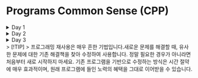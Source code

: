 # Programs Common Sense (CPP)
<details><summary>Day 1</summary>

프로그래밍에서는 이러한 약어(abbreviation)가 흔히 사용됩니다.<br>

```cpp
// 이 프로그램은 "Hello, World!" 메시지를 모니터에 출력합니다
import std; // C++ 표준 라이브러리 접근
int main() // C++ 프로그램은 main 함수부터 실행됩니다
{
    std::cout << "Hello, World!\n"; // "Hello, World!" 출력
    return 0;
}
```
\n은 줄 바꿈을 나타내는 특수 문자(special character)<br>
문자열 리터럴(string literal)은 큰따옴표(")로 감싸며, "Hello, World!\n"은 문자들의 집합입니다.<br>
cout은 표준 출력 스트림(standard output stream)을 의미<br>
cout은 “see-out”으로 발음되며, “character output stream”의 약어입니다.<br>
std::cout에서 std::는 cout이 표준 라이브러리(standard library)에 속해 있음을 나타냅니다.<br>

<details><summary>주석에 대하여</summary>
//(슬래시 두 번) 이후에 작성된 내용은 컴파일러가 무시하며, 코드를 읽는 프로그래머를 위한 설명입니다. <br>
코드의 주요 독자(primary audience)를 인간으로 간주하는 것이 타당합니다.<br>
가능한 모든 방법을 동원해 코드를 읽기 쉽게 만드세요.<br>
무엇을 의도하는지, 무엇을 하려는지 상기시켜주는 역할을 합니다 <br> 
</details>

모듈 가져오기(module import) 문
```cpp
import std;
```
컴퓨터에게 std라는 모듈에서 기능을 가져오도록(import) 지시합니다. std는 C++ 표준 라이브러리(standard library)의 모든 기능을 사용할 수 있게 해주는 표준 모듈입니다. <br>

<details><summary>main이라는 이름의 함수</summary>
모든 C++ 프로그램은 반드시 main이라는 이름의 함수를 가져야 합니다. 그래야 컴퓨터가 어디서부터 실행을 시작해야 하는지 알 수 있습니다. 함수란 기본적으로 이름이 붙은 명령의 순서(sequence of instructions)이며, 컴퓨터는 그 명령들을 작성된 순서대로 실행합니다.<br>
함수는 네 가지 구성 요소를 가집니다:
반환 타입(return type) — 여기서는 int(정수)를 의미하며, 함수가 실행 요청자에게 어떤 결과를 반환할지를 지정합니다. int는 C++의 예약어(reserved word)이므로, 다른 이름으로 사용할 수 없습니다.
이름(name) — 여기서는 main.
매개변수 목록(parameter list) — 괄호 ()로 감싸며, 여기서는 비어 있습니다. 자세한 내용은 §7.2 및 §7.4에서 다룹니다.
함수 본문(function body) — 중괄호 {}로 감싸며, 함수가 수행할 행동들(statement)을 나열합니다

```cpp
int main() { }
```
이 코드는 아무것도 하지 않기 때문에 실용적이지 않습니다.<br>
main()이 0을 반환하면, 프로그램이 정상적으로 종료되었음을 의미합니다.<br>
</details>

C++ 프로그램에서 어떤 동작을 지정하는 코드 조각은 문장(statement)이라고 부릅니다.<br>

<details><summary>컴파일(Compilation)</summary>
C++는 컴파일 언어(compiled language)입니다. 즉, 프로그램을 실행하려면 먼저 사람이 읽을 수 있는 형태(human-readable form)에서 컴퓨터가 “이해할 수 있는” 형태로 번역(translation)해야 합니다. 이 번역 작업은 컴파일러(compiler)라는 프로그램이 수행합니다.<br>
우리가 읽고 쓰는 것은 소스 코드(source code) 또는 프로그램 텍스트(program text)라고 하며, 컴퓨터가 실제로 실행하는 것은 오브젝트 코드(object code) 또는 기계어(machine code)라고 합니다.<br>
일반적으로 C++의 소스 코드 파일은 .cpp 확장자(suffix)를 가지며(예: hello_world.cpp), 오브젝트 코드 파일은 Windows에서는 .obj, Linux에서는 .o 확장자를 사용합니다.<br>
컴파일러(compiler)는 당신의 소스 코드(source code)를 읽고, 그 의미를 파악하려고 시도합니다. 컴파일러는 프로그램이 문법적으로 올바른지, 각 단어가 정의된 의미를 갖고 있는지, 그리고 실행하지 않고도 명백하게 잘못된 부분이 있는지를 검사합니다. 컴파일러는 문법(syntax)에 대해 매우 까다롭습니다. 모듈을 가져오지 않거나, 세미콜론(;)이나 중괄호({})를 빠뜨리는 등 작은 세부 사항 하나만 누락해도 오류가 발생합니다. 또한, 컴파일러는 철자 오류(spelling mistake)에 대해 전혀 관용이 없습니다.<br>
    
</details>

C++에서는 integer 대신 약어 int를 사용해야 합니다. integer는 C++에서 정의된 타입이 아니므로 컴파일러가 이를 인식하지 못합니다.<br>

<details><summary>링크(Linking)</summary>
하나의 프로그램은 보통 여러 개의 독립된 부분(separate parts)으로 구성되며, 이들은 종종 서로 다른 사람들에 의해 개발됩니다. <br>
이러한 독립된 부분들은 모듈(module) 또는 번역 단위(translation unit)라고 불리며, 각각 개별적으로 컴파일(compilation)된 후, 생성된 오브젝트 코드(object code) 파일들을 하나의 실행 가능한 프로그램(executable program)으로 결합해야 합니다.<br>
이처럼 여러 부분을 결합하는 작업을 수행하는 프로그램을 링커(linker)라고 합니다. 이름 그대로, 링커는 코드 조각들을 연결(link)하여 하나의 완성된 실행 파일을 만들어냅니다.<br>
링커(linker)의 출력 결과는 실행 파일(executable file)이라고 하며, Windows에서는 보통 .exe 확장자(suffix)를 갖습니다.<br>
주의할 점은, 오브젝트 코드(object code)와 실행 파일(executable)은 시스템 간 이식되지 않는다(non-portable)는 것입니다.<br>
또한, 라이브러리(library)란 단순히 코드의 집합이며, 보통 다른 사람이 작성한 코드입니다. 우리는 이러한 라이브러리를 가져온 모듈(imported module)에 포함된 선언(declaration)을 통해 접근합니다.<br>
선언(declaration)이란 코드의 특정 부분을 어떻게 사용할 수 있는지를 지정하는 프로그램 문장(statement)입니다.<br>

컴파일러가 발견하는 오류는 컴파일 타임 오류(compile-time errors), 링커가 발견하는 오류는 링크 타임 오류(link-time errors), 프로그램 실행 중에 발견되는 오류는 런타임 오류(run-time errors) 또는 논리 오류(logic errors)라고 합니다. 일반적으로 컴파일 타임 오류는 링크 타임 오류보다 이해하고 수정하기 쉬우며, 링크 타임 오류는 런타임 오류보다 찾고 해결하기 쉽습니다.<br>
</details>

<details><summary>프로그래밍 환경(Programming environments)</summary>
프로그래밍을 하기 위해 우리는 프로그래밍 언어(programming language)를 사용합니다. 또한, 소스 코드를 오브젝트 코드(object code)로 번역하기 위해 컴파일러(compiler)를 사용하고, 오브젝트 코드를 실행 가능한 프로그램(executable program)으로 결합하기 위해 링커(linker)를 사용합니다.<br>
이 외에도, 소스 코드 텍스트를 컴퓨터에 입력하고 편집하기 위한 프로그램이 필요합니다. 이들은 모두 프로그래머의 도구 상자(tool chest) 또는 프로그램 개발 환경(program development environment)을 구성하는 가장 기본적이고 중요한 도구들입니다.<br>
명령줄(command-line) 환경에서 작업한다면, 컴파일 및 링크 명령을 직접 입력해야 합니다. IDE(통합 개발 환경, Integrated Development Environment 또는 대화형 개발 환경, Interactive Development Environment)를 사용할 경우, 버튼 클릭 한 번으로 컴파일과 링크 작업을 수행할 수 있습니다.<br>
IDE는 일반적으로 다음과 같은 기능을 포함합니다:<br>
<strong>편집기(editor): 주석, 키워드, 기타 코드 요소를 구분하기 위한 색상 구분(color coding) 기능<br>
디버깅 도구(debugging tools): 오류를 찾고 수정하는 데 도움을 줌<br>
컴파일 및 실행 기능: 코드 작성 후 바로 실행 가능<br></strong>
프로그램의 오류는 흔히 버그(bug)라고 불리며, 이로 인해 “디버깅”이라는 용어가 생겼습니다. 이 용어의 유래는 초기 컴퓨터 시스템에서 실제 곤충(insect)이 컴퓨터 내부에 들어가 프로그램이 실패한 사건에서 비롯되었습니다. <br>
</details>

프로그래밍에서 반복과 실습(repetition and practice)은 기술을 개발하는 데 필수적입니다.<br>

<details><summary>질문과 대답 1</summary>
<details><summary>Q : "Hello, World!" 프로그램의 목적은 무엇인가요?</summary>
A : 컴파일러(compiler)를 통해 기계 명령(machine instructions)으로 번역하는 과정, 그리고 그 명령을 실행(execute)하는 과정을 소개합니다. 문자열 출력과 개행, 표준 출력 스트림과 이를 위한 표준 라이브러리에 대해 알려줍니다. 또한 주석을 사용하는 방법을 소개합니다.</details>
<details><summary>Q : 함수의 네 가지 구성 요소를 말해보세요.</summary>
A : 반환 타입(return type), 이름(name), 매개변수 목록(parameter list), 함수 본문(function body)</details>
<details><summary>Q : 모든 C++ 프로그램에 반드시 포함되어야 하는 함수는 무엇인가요?</summary>
A : main함수</details>
<details><summary>Q : "Hello, World!" 프로그램에서 return 0;의 목적은 무엇인가요?</summary>
A : 프로그램이 정상적으로 종료되었음을 의미합니다.</details>
<details><summary>Q : 컴파일러의 역할은 무엇인가요?</summary>
A : 프로그램을 실행하려면 먼저 사람이 읽을 수 있는 형태(human-readable form)에서 컴퓨터가 “이해할 수 있는” 형태로 번역(translation)해야 합니다. 이 번역 작업은 컴파일러(compiler)라는 프로그램이 수행합니다.</details>
<details><summary>Q : import 문장의 목적은 무엇인가요?</summary>
A : 모듈 가져오기(module import) 문입니다. 컴퓨터에게 std라는 모듈에서 기능을 가져오도록(import) 지시합니다.</details>
<details><summary>Q : #include 지시문의 목적은 무엇인가요?</summary>
A : 소스코드를 포함시키는 </details>
<details><summary>Q : 파일 이름 끝의 .cpp 확장자는 C++에서 무엇을 의미하나요?</summary>
A : C++의 소스코드 확장자입니다.</details>
<details><summary>Q : 링커(linker)는 프로그램에서 어떤 역할을 하나요?</summary>
A : 여러 오브젝트 코드 파일을 하나의 실행 가능한 프로그램으로 결합시키는데 이 작업을 수행하는 프로그램을 링커라고 합니다.</details>
<details><summary>Q : 소스 파일(source file)과 오브젝트 파일(object file)의 차이는 무엇인가요?</summary>
A : 컴파일이 되기 전과 된 후의 차이입니다.</details>
<details><summary>Q : 실행 파일(executable)이란 무엇인가요?</summary>
A : 실행 파일은 윈도우 환경에서 .exe확장자를 갖고, 소스코드 파일을 컴파일러가 컴파일해 오브젝트 파일로 만든 후 여러 오브젝트 파일을 묶는 역할을 하는 링커의 일이 끝나면 .exe확장자파일을 갖습니다.</details>
<details><summary>Q : IDE란 무엇이며, 어떤 기능을 제공하나요?</summary>
A : 편집기, 디버깅, 컴파일 및 실행 기능을 제공합니다.</details>
<details><summary>Q : 컴파일된 프로그램을 실행하려면 어떻게 해야 하나요?</summary>
A : 오브젝트 파일들을 하나로 연결할 링커를 실행시킨 후 성공적으로 마치면 .exe를 갖게 됩니다.</details>
<details><summary>Q : 주석(comment)이란 무엇인가요?</summary>
A : 주석은 컴파일러에게 전달하는 말이 아닌 프로그래머에게 전달할 수 있는 메세지기능힙니다. //두개를 사용하거나 /**/를 이용해서 소스코드가 어떤 목적으로 만들어졌는지 혹은 도움이 되는 메세지를 전달할 수 있습니다.</details>
</details>

<details><summary>용어집(glossary) 1</summary>
    
// : 주석(comment)을 시작하는 기호. 해당 줄의 나머지 부분은 컴파일러가 무시함.
executable : 실행 파일. 컴파일과 링크 과정을 거쳐 생성된, 실제로 실행 가능한 프로그램 파일.
main() : 모든 C++ 프로그램의 시작점(entry point)이 되는 함수.
<< : 출력 연산자(output operator). 데이터를 출력 스트림에 전달할 때 사용.
function : 함수. 이름이 붙은 명령 집합으로, 특정 작업을 수행함.
object code : 오브젝트 코드. 컴파일된 기계어 코드로, 실행 파일 생성에 사용됨.
C++ : 이 책에서 사용하는 프로그래밍 언어. 고성능과 추상화를 동시에 지원함.
header file : 헤더 파일. 함수 선언과 상수 정의 등을 포함하며, #include로 불러옴.
output : 출력. 프로그램이 사용자나 다른 시스템에 정보를 전달하는 행위.
comment : 주석. 코드에 대한 설명을 작성하며, 컴파일러는 이를 무시함.
IDE : 통합 개발 환경(Integrated Development Environment). 코드 작성, 컴파일, 디버깅 등을 하나의 인터페이스에서 수행할 수 있게 해줌.
program : 프로그램. 컴퓨터가 수행할 수 있도록 작성된 명령 집합.
compiler : 컴파일러. 소스 코드를 오브젝트 코드로 번역하는 도구.
import : 모듈 가져오기 문장. 특정 모듈의 기능을 사용할 수 있도록 설정함.
source code : 소스 코드. 사람이 읽을 수 있는 형태로 작성된 프로그램 코드.
compile-time : 컴파일 시간. 컴파일러가 코드를 분석하고 번역하는 시점.
error : 오류. 프로그램이 의도대로 작동하지 않게 만드는 문제.
library : 라이브러리. 재사용 가능한 코드 집합으로, 다른 프로그램에서 호출 가능.
statement : 문장. 프로그램 내에서 하나의 동작을 지정하는 코드 단위.
cout : 표준 출력 스트림. 화면에 텍스트를 출력할 때 사용.
linker : 링커. 여러 오브젝트 파일을 하나의 실행 파일로 결합하는 도구.
module : 모듈. 기능을 캡슐화한 코드 집합으로, import를 통해 불러옴.
#include : 헤더 포함 지시문. 외부 파일의 선언을 현재 코드에 포함시킴.
std : 표준 네임스페이스(namespace). C++ 표준 라이브러리의 기능들이 정의된 공간.
command line : 명령줄 인터페이스. 텍스트 기반으로 명령을 입력하고 실행하는 환경.
bug : 버그. 프로그램 내의 오류 또는 결함.
debugging : 디버깅. 버그를 찾아내고 수정하는 과정.
</details>
</details><!-- Day 1 /details -->

<details><summary>Day 2</summary>

프로그램에서 데이터를 저장하고 사용하는 기본 개념을 소개합니다. <br>

객체란 특정 타입(type)을 가진 메모리 영역(region of memory)이며, 그 타입은 해당 객체에 어떤 종류의 정보가 저장될 수 있는지를 지정합니다. 이러한 객체에 이름(name)이 붙어 있으면, 우리는 그것을 변수(variable)라고 부릅니다.<br>
```cpp
// 이름을 입력받고 출력하는 프로그램
#include "PPP.h"
int main()
{
    cout << "Please enter your first name (followed by \"enter\"):\n";
    string first_name;       // first_name은 string 타입의 변수
    cin >> first_name;       // 키보드로부터 문자열을 읽어 first_name에 저장
    cout << "Hello, " << first_name << "!\n";
}
```
<details><summary>프롬프트(prompt)</summary>

```cpp
cout << "Please enter your first name (followed by 'enter'):\n";
```
main() 함수의 첫 번째 줄은 사용자에게 이름을 입력하라는 메시지를 출력합니다. 이러한 메시지는 일반적으로 프롬프트(prompt)라고 불리며, 사용자가 행동을 취하도록 유도하는 역할을 합니다.
</details>

<details><summary>정의문(definition)</summary>

```cpp
string first_name; // first_name은 string 타입의 변수
```
이 문장은 문자열을 저장할 수 있는 메모리 공간을 확보하고, 그 공간에 first_name이라는 이름을 부여합니다. 변수에 이름을 부여하고 메모리를 할당하는 문장(statement)을 정의문(definition)이라고 합니다.
</details>

<details><summary>cin(Standard Input Stream)</summary>

```cpp
cin >> first_name; // 키보드 입력을 first_name에 저장
```
 cin은 표준 입력 스트림(standard input stream)을 의미하며, “see-in”으로 발음됩니다. 이는 character input의 약어입니다. cin은 C++ 표준 라이브러리(standard library)에 정의되어 있습니다.<br>
>> 연산자는 “어디로부터 가져온다(get from)”는 의미를 가지며, 두 번째 피연산자(여기서는 first_name)는 입력된 값이 저장될 위치를 지정합니다.<br>
</details>

줄 바꿈(newline)은 컴퓨터의 입력 처리를 시작하게 만드는 신호입니다. 사용자가 Enter 키를 누르기 전까지, 컴퓨터는 단지 문자들을 수집할 뿐입니다. 이 “지연(delay)” 덕분에 사용자는 입력을 수정하거나 삭제할 수 있는 기회를 갖게 됩니다. 입력된 줄 바꿈 문자는 메모리에 저장되는 문자열에는 포함되지 않습니다.<br>

<details><summary>변수(variable)</summary>
데이터를 저장하는 공간을 우리는 객체(object)라고 부릅니다. 객체에 접근하려면 이름(name)이 필요하며, 이름이 붙은 객체를 변수(variable)라고 합니다.<br>
변수는 특정한 타입(type)을 가지며, 이 타입은 다음을 결정합니다:<br>
어떤 값을 저장할 수 있는가, 예: 123은 int에 저장 가능, "Hello, World!\n"은 string에 저장 가능<br>
어떤 연산을 수행할 수 있는가, 예: int는 * 연산자로 곱셈 가능, string은 <= 연산자로 비교 가능<br>
변수에 저장되는 데이터 항목은 값(value)이라고 합니다.<br>
변수를 정의하는 문장은 정의문(definition)이라고 하며, 정의문은 초기값(initial value)을 제공할 수 있고, 제공하는 것이 바람직합니다.<br>

```cpp
string name = "Inhan";
int number_of_steps = 20;
```
여기서 = 뒤에 오는 값은 초기화자(initializer)라고 부릅니다.
</details>
    
<details><summary>double(double-precision floating point)</summary>
“배정밀도 부동소수(double-precision floating point)”의 줄임말입니다. 부동소수점(floating point)은 컴퓨터가 실수(real number) 개념을 근사하여 표현하는 방식입니다.
</details>

<details><summary>고유한 리터럴(literal) 스타일</summary>

```cpp
39           // int: 정수
3.5          // double: 부동소수점 숫자
'.'          // char: 홑따옴표로 감싼 개별 문자
"Annemarie"  // string: 큰따옴표로 감싼 문자열
true         // bool: true 또는 false
```
숫자만으로 이루어진 문자열(예: 1234, 2, 976)은 정수(int)를 나타냅니다.<br>
홑따옴표로 감싼 단일 문자(예: '1', '@', 'x')는 문자(char)를 나타냅니다.<br>
소수점이 포함된 숫자(예: 1.234, 0.12, .98)는 부동소수점(double) 값을 나타냅니다.<br>
큰따옴표로 감싼 문자 시퀀스(예: "1234", "Howdy!", "Annemarie")는 문자열(string)을 나타냅니다.<br>
</details>

<details><summary>type-sensitive</summary>
입력 연산자 >>(“get from”)는 타입에 민감합니다. 입력된 값은 읽어들이는 변수의 타입에 따라 해석됩니다.<br>

```cpp
int main() // 이름과 나이를 입력받음
{
    cout << "Please enter your first name and age\n";
    string first_name = "???"; // string 변수 ("???"는 이름을 모른다는 의미)
    int age = -1;              // int 변수 (-1은 나이를 모른다는 의미)
    cin >> first_name >> age;  // 문자열 다음에 정수를 입력받음
    cout << "Hello, " << first_name << " (age " << age << ")\n";
}
```
위 프로그램에서 Inhan 20를 입력하면, >> 연산자는 "Inhan"를 first_name에, 20를 age에 저장하고 다음과 같은 출력을 생성합니다:
```출력결과
출력결과
Hello, Inhan (age 20)
```
그렇다면 왜 "Inhan 20" 전체가 first_name에 들어가지 않을까요? 그 이유는 문자열 입력은 공백(whitespace)에서 종료되는 것이 관례이기 때문입니다. 공백에는 스페이스(space), 줄 바꿈(newline), 탭(tab) 문자가 포함됩니다. 반면, >>는 기본적으로 공백을 무시하고 건너뜁니다. <br>
출력 연산자 &lt;&lt;도 >>처럼 타입에 민감합니다. 만약 사용자가 20 Inhan를 입력한다면, 

```출력결과
출력결과
Hello, 20 (age -1)
```
왜 이런 일이 발생할까요?<br>
20는 문자 시퀀스이므로 first_name에 저장됩니다.<br>
Inhan는 정수가 아니므로 age에 저장되지 않습니다.<br>
따라서 age는 초기값인 -1을 그대로 유지합니다.<br>
즉, 입력이 타입에 맞지 않으면 해당 변수는 값을 받지 못하고 초기값을 유지하게 됩니다.<br>
</details>

<details><summary>>>를 사용한 문자열 입력</summary>
>>를 사용한 문자열 입력은 기본적으로 공백에서 종료되므로 한 단어만 읽습니다. 하지만 때로는 여러 단어를 입력받고 싶을 때도 있습니다. 이를 위한 방법은 여러 가지가 있으며, 그 중 하나는 다음과 같습니다:

```cpp
int main()
{
    cout << "Please enter your first and second names\n";
    string first;
    string second;
    cin >> first >> second; // 두 개의 문자열을 입력받음
    cout << "Hello, " << first << " " << second << '\n';
}
```
여기서는 >>를 두 번 사용하여 각각의 이름을 입력받습니다. 출력 시에는 이름 사이에 공백을 직접 삽입해야 합니다.
또한, first와 second 변수에는 초기값이 명시되어 있지 않지만, C++에서는 string 타입의 변수는 기본적으로 빈 문자열("")로 초기화됩니다.<br>    
</details>

<details><summary>문자열 이어붙임(concatenate)</summary>

```cpp
string n1 = name + " 이 "; // +는 문자열을 이어붙임(concatenate)
string n1 = name - " 이 "; // 오류: 문자열에는 - 연산이 정의되어 있지 않음
```
“오류(error)”란, 컴파일러가 문자열끼리의 뺄셈 연산을 시도하는 프로그램을 거부(reject)한다는 뜻입니다.<br>
</details>
<details><summary>연산자(operator)</summary>

| Operator | bool | char | int | double | string |
|:-------:|:-------:|:-------:|:-------:|:-------:|:-------:|
|assignment|  =  |    =    |    =    |    =    |    =    |
|addition|     |     | +    | +    |     |
|concatenation|||||+|
|subtraction|||-|-||
|multiplication|||*|*||
|division|||/|/||
|reminder(modulo)|||%||
|increment by 1|||++|++||
|decrement by 1|||--|--||
|increment by n|||+=n|+=n||
|add to end|||||+=|
|decrement by n|||-=n|-=n||
|multiply and assign|||*=n|*=n||
|divide and assign|||/=n|/=n||
|read from s into x|s>>x|s>>x|s>>x|s>>x|s>>x|
|write x to s|s<<x|s<<x|s<<x|s<<x|s<<x|
|equals|==|==|==|==|==|
|not equals|!=|!=|!=|!=|!=|
|greater than|>|>|>|>|>|
|greater than or equal|>=|>=|>=|>=|>=|
|less than|<|<|<|<|<|
|less than or equal|<=|<=|<=|<=|<=|

빈 칸(blank square)은 해당 타입에 대해 직접적인 연산이 정의되어 있지 않음을 의미합니다.  
같음(equal)을 비교할 때는 ==를 사용하며, =는 대입(assign)을 의미합니다.  
모든 연산이 연산자로 표현되는 것은 아닙니다. 예를 들어, 제곱근(square root)을 구하는 연산은 sqrt()라는 함수(function)로 표현됩니다.  
</details>
<details><summary>문자열 비교(string comparison)</summary>
문자열은 비교 연산자(comparison operators)도 지원합니다:
    
```cpp
int main() // 이름 비교
{
    cout << "Please enter two names\n";
    string first;
    string second;
    cin >> first >> second; // 두 문자열 입력
    if (first == second)
        cout << "that's the same name twice\n";
    if (first < second)
        cout << first << " is alphabetically before " << second << '\n';
    if (first > second)
        cout << first << " is alphabetically after " << second << '\n';
}
```
</details>


<details><summary>대입 연산자(assignment operator)</summary>
C++에서는 = 기호로 표현되며, 변수에 새로운 값을 할당(assign)합니다.  

```cpp
int a = 3;
a = 4;
int b = a;
b = a + 3;
a = a + 7;
```
마지막 대입문은 주목할 만합니다. 무엇보다도, =는 “같음(equal)”을 의미하지 않는다는 점을 분명히 보여줍니다—분명히 a는 a + 7과 같지 않죠. =는 대입(assignment)을 의미하며, 이는 변수에 새로운 값을 넣는 것입니다.

유사하지만 논리적으로는 구별되는 두 가지 연산을 구분한다:  
초기화(initialization): 변수에 최초의 값을 부여하는 것  
대입(assignment): 변수에 새로운 값을 부여하는 것  
논리적으로 초기화와 대입은 서로 다르다. 원칙적으로 초기화는 항상 변수가 비어 있는 상태에서 시작된다. 반면, 대입은 기존 값을 제거한 후 새로운 값을 넣는 과정이 필요하다.  
<details><summary>문법 검사기(grammar checker)</summary>
대입 연산은 객체에 새 값을 넣고자 할 때 필요합니다. 생각해보면, 대입은 반복적인 작업을 수행할 때 가장 유용합니다. 즉, 다른 값으로 다시 무언가를 수행하고자 할 때 대입이 필요합니다.
다음은 단어 시퀀스에서 인접한 중복 단어를 감지하는 프로그램입니다. 이런 코드는 대부분의 문법 검사기(grammar checker)에서 사용됩니다:

```cpp
int main()
{
    string previous; // 이전 단어; 기본값은 ""
    string current;  // 현재 단어
    while (cin >> current) { // 단어 스트림을 읽음
        if (previous == current) // 이전 단어와 같으면
            cout << "repeated word: " << current << '\n';
        previous = current; // 현재 단어를 이전 단어로 저장
    }
}
```

```cpp
string current; // 현재 단어
```
string 타입은 기본적으로 빈 문자열("")로 초기화되므로, 명시적으로 초기값을 줄 필요는 없습니다.

```cpp
while (cin >> current)
```
이 구문은 while 문(while-statement)이라고 합니다.  
while 문은 cin >> current가 성공하는 동안 다음 문장을 반복 실행합니다. cin >> current는 표준 입력으로부터 공백으로 구분된 단어를 읽어들이며, 입력 스트림에 더 이상 읽을 문자가 없을 때 실패합니다.  
입력 종료(end-of-input)는 다음 키 조합으로 수행할 수 있습니다:  
Windows: Ctrl + Z → Enter  
Linux/macOS: Ctrl + D  

```cpp
if (previous == current)
    cout << "repeated word: " << current << '\n';

previous = current;
```
이제 프로그램의 핵심 동작을 살펴보면:  
1.current에 단어를 입력받음  
2.previous와 비교  
3.같으면 중복 단어로 간주하고 출력  
4.previous = current로 다음 비교를 준비  
이 구조는 모든 경우를 처리할 수 있습니다. 단, 첫 번째 단어는 비교 대상이 없기 때문에 예외입니다.  
이 문제는 다음 정의로 해결됩니다:  

```cpp
string previous; // 이전 단어; 초기값은 ""
```

빈 문자열은 실제 단어가 아니므로, 첫 번째 반복에서 previous == current는 false가 되어, 중복 단어로 잘못 인식되지 않습니다.  
</details><!-- 문법 검사기 /details-->
</details><!-- 대입연선자 /details-->
<details><summary>복합 대입 연산자(Composite assignment operators)</summary>
변수에 1을 더하는 작업(incrementing)은 프로그램에서 매우 자주 사용되므로, C++에서는 이를 위한 특별한 문법(special syntax)을 제공합니다:
    
```cpp
++counter; // counter = counter + 1 과 동일
```
일반적으로, 이항 연산자(binary operator) oper에 대해 다음 규칙이 성립합니다:   
```
a oper= b  ≡  a = a oper b
```
이 규칙을 통해 다음과 같은 연산자들을 사용할 수 있습니다:   
+= (덧셈 후 대입)   
-= (뺄셈 후 대입)   
*= (곱셈 후 대입)   
/= (나눗셈 후 대입)   
%= (나머지 후 대입)   
이러한 표기법은 간결하고 직관적이며, 특히 *=와 /=는 많은 분야에서 스케일링(scaling) 연산으로 사용됩니다.   

<details><summary>중복 단어 감지 프로그램</summary>

```cpp
int main()
{
    int number_of_words = 0;
    string previous; // 이전 단어; 초기값은 ""
    string current;

    while (cin >> current) {
        ++number_of_words; // 단어 수 증가
        if (previous == current)
            cout << "word number " << number_of_words << " repeated: " << current << '\n';
        previous = current;
    }
}
```
단어 카운터는 0에서 시작합니다.   
단어를 하나 읽을 때마다 ++number_of_words로 카운터를 증가시킵니다.   
첫 번째 단어는 1번, 두 번째는 2번… 이런 식으로 번호가 매겨집니다.   
다음과 같이 작성해도 같은 결과를 얻을 수 있습니다:   
```cpp
number_of_words += 1;
```
혹은:   
```cpp  
number_of_words = number_of_words + 1;
```
하지만 ++number_of_words는 더 짧고, 증가(increment)의 의미를 직접적으로 표현합니다.   
</details><!-- 중복 단어 감지 프로그램/details -->
</details><!--복합대입연산자 /details-->

<details><summary>이름(Names)</summary>
변수에 이름(name)을 붙입니다. 이름을 붙이는 이유는 기억하기 쉽고, 프로그램의 다른 부분에서 참조(reference)할 수 있도록 하기 위함입니다.  
C++ 프로그램에서 이름은 다음 규칙을 따릅니다:  
문자로 시작해야 하며, 문자(letter), 숫자(digit), 밑줄(underscore)만 포함할 수 있습니다.  

다음은 유효하지 않은 이름(invalid names)입니다:

```cpp
2x              // 오류: 숫자로 시작할 수 없음
time@to@market  // 오류: '@'는 허용되지 않는 문자
Start menu      // 오류: 공백(space)은 허용되지 않음
```
“유효하지 않다”는 말은, C++ 컴파일러가 해당 이름을 받아들이지 않는다는 뜻입니다.

 시스템 코드나 자동 생성된 코드(machine-generated code)를 보면, 이름이 밑줄(_)로 시작하는 경우가 있습니다. 예: _foo 이런 이름은 구현체나 시스템 내부 용도로 예약(reserved)되어 있으므로, 직접 작성하지 마세요.  
밑줄로 시작하는 이름을 피하면, 여러분이 만든 이름이 시스템에서 자동 생성한 이름과 충돌할 가능성을 줄일 수 있습니다.  
C++에서 이름은 대소문자를 구분(case-sensitive)합니다. 즉, x와 X는 서로 다른 이름입니다.  
다음 프로그램은 최소 네 가지 오류를 포함하고 있습니다:  

```cpp
import std;
int Main()
{
    STRING s = "Goodbye, cruel world! ";
    cOut << S << '\n';
}
```
1. Main → C++에서는 main이어야 함 (대소문자 구분)  
2. STRING → C++에는 string 타입이 존재하지만, 대문자 STRING은 정의되지 않음  
3. cOut → 올바른 출력 스트림은 cout  
4. S → 변수는 s로 선언되었으므로, S는 정의되지 않음

C++ 언어는 많은 이름을 키워드(keyword)로 예약해두었습니다. 예:
```코드
if, else, class, int, module
```
이러한 키워드는 변수, 타입, 함수 등의 이름으로 사용할 수 없습니다.
예:
```cpp
int if = 7; // 오류: if는 키워드
```
또한, C++ 표준 라이브러리의 이름(예: string)을 사용자 정의 변수 이름으로 사용하는 것도 피해야 합니다. 이런 이름을 재사용하면, 표준 라이브러리를 사용하려 할 때 충돌이 발생할 수 있습니다.  
변수, 함수, 타입 등에 이름을 붙일 때는 의미 있는 이름(meaningful names)을 선택하세요. 즉, 프로그램을 이해하는 데 도움이 되는 이름을 사용해야 합니다.  

짧은 이름은 관례적으로 사용될 때 의미가 있습니다:  
x는 지역 변수(local variable) 또는 매개변수(parameter)로 사용  
i는 반복문 인덱스(loop index)로 사용  

모두 대문자로 된 이름(ALL_CAPITAL_LETTERS)은 사용하지 않습니다. 이런 스타일은 일반적으로 매크로(macros)에 예약되어 있으며 우리는 매크로 사용을 지양합니다.

정의하는 타입에는 첫 글자를 대문자로 사용합니다:  
예: Square, Graph  
단어 사이를 밑줄(_)로 구분하는 방식입니다:  
예: element_count  

</details><!-- 이름(Names)/details -->

<details><summary>타입(type)과 객체(object)</summary>
타입(type)이라는 개념은 C++뿐만 아니라 대부분의 프로그래밍 언어에서 중심적인 역할을 합니다. 이제 타입에 대해 조금 더 기술적으로 깊이 있는 시각으로 살펴보겠습니다:
타입(type)은 객체에 대해 어떤 값(value)들이 들어갈 수 있는지, 어떤 연산(operation)들이 적용될 수 있는지를 정의합니다.  
객체(object)는 특정 타입의 값을 저장하는 메모리 공간(memory)입니다.  
값(value)은 메모리에 저장된 비트(bit)들의 집합이며 해당 타입에 따라 해석됩니다.  
변수(variable)는 이름이 붙은 객체입니다.  
선언문(declaration)은 객체에 이름과 타입을 지정하는 문장입니다.  
정의문(definition)은 선언문 중에서도 메모리를 실제로 할당하는 문장입니다.  

```cpp
int a = 7;
int b = 9;
char c = 'a';
double x = 1.2;
string s1 = "hello";
string s2 = "1.2";
```
문자열(string)의 표현 방식은 정수(int)보다 조금 더 복잡합니다. 그 이유는 문자열이 자신이 포함하는 문자 수를 추적하기 때문입니다.  
문자 리터럴(character literal)과 문자열 리터럴(string literal)을 감싸는 따옴표(quote)는 메모리에 저장되지 않습니다.  
-int는 4바이트(32비트)  
-bool과 char는 1바이트(8비트)  
-double은 8바이트(64비트)  
메모리에 저장된 비트(bit)의 의미는 접근할 때 사용하는 타입에 전적으로 의존합니다.  
이처럼 타입에 따라 객체가 차지하는 메모리 공간의 크기가 다릅니다.  
다르게 말하면:  
-컴퓨터 메모리 자체는 타입을 알지 못합니다.  
-메모리는 단지 비트의 집합일 뿐이며,  
-우리가 어떻게 해석할지를 결정할 때 비로소 의미가 부여됩니다.  
이것은 우리가 일상에서 숫자를 사용할 때와 비슷합니다:  
-12.5라는 숫자는 단독으로는 의미가 없습니다.  
-그것이 $12.5, 12.5cm, 12.5갤런인지에 따라 의미가 달라집니다.  
-단위를 제공해야만 숫자에 의미가 생깁니다.  
예를 들어:  
-메모리의 동일한 비트 집합이  
-int로 보면 120이라는 정수로 해석되고, 
-char로 보면 문자 'x'로 해석될 수 있습니다.  
이를 string으로 해석하려 하면 말이 되지 않으며, 실제로 그렇게 사용하려 하면 런타임 오류(run-time error)가 발생합니다.  

</details><!-- 타입(type)과 객체(object)/details -->
<details><summary>타입 안전성(Type safety)</summary>
모든 객체는 정의될 때 타입(type)이 부여되며, 그 타입은 절대 변경되지 않습니다.  
프로그램(또는 프로그램의 일부)이 타입 안전(type-safe)하다는 것은, 모든 객체가 자신의 타입 규칙에 따라 올바르게 사용되고 있다는 것을 의미합니다.  
완전한 타입 안전성(complete type safety)은 C++의 이상적인 목표이자 일반적인 규칙입니다. 하지만 현실적으로, C++ 컴파일러는 임의의 코드에 대해 완전한 타입 안전성을 보장할 수 없습니다. 따라서 우리는 위험한 기법(unsafe techniques)을 피해야 하며, 타입 안전성을 확보하기 위한 코딩 규칙(coding rules)을 반드시 따라야 합니다.  
현대 C++과 정적 분석 도구(static analysis tools)를 활용하면, 대부분의 C++ 코드에 대해 타입 안전성을 검증할 수 있습니다.  
이상적인 방식은, 프로그램이 실행되기 전에 타입 안전성이 입증될 수 없는 언어 기능을 사용하지 않는 것입니다. 이를 정적 타입 안전성(static type safety)이라고 합니다.  

예를 들어, 초기화되지 않은 변수(uninitialized variable)를 사용하는 것은 타입 안전하지 않습니다:

```cpp
int main()
{
    double x;           // 초기화를 "잊음": x의 값은 정의되지 않음
    double y = x;       // y의 값도 정의되지 않음
    double z = 2.0 + x; // + 연산의 의미와 z의 값도 정의되지 않음
}
```
항상 변수를 초기화하세요!  
string과 vector 같은 타입은 기본 초기화(default initialization)가 보장됩니다.  
컴파일러 경고를 활성화하는 방법을 알아보세요.  
예: -Wall 옵션을 사용하면 대부분의 경고를 표시할 수 있습니다.  
</details><!-- 타입 안전성(Type safety)/details -->

<details><summary>변환(Conversions)</summary>
char 타입끼리 직접 덧셈을 하거나 double과 int를 직접 비교할 수 없다는 것을 배웠습니다. 하지만 C++에서는 이러한 작업을 간접적으로 수행할 수 있는 방법을 제공합니다.
표현식에서 필요할 경우:
char는 int로 변환(promoted)되고
int는 double로 변환(promoted)됩니다.
예를 들어:
    
```cpp
char c = 'x';
int i1 = c;           // i1은 c의 정수값을 받음
int i2 = c + 1000;    // i2는 c의 정수값에 1000을 더한 값
double d = i2 + 7.3;  // d는 i2에 7.3을 더한 부동소수점 값
```
    
여기서 i1은 120이라는 값을 갖습니다. 이는 'x'라는 문자의 ASCII 코드값(8비트 문자 집합)입니다. 이 방식은 문자의 숫자 표현(numeric representation)을 얻는 간단한 방법입니다.  
i2의 경우, 덧셈은 정수 연산(integer arithmetic)으로 수행되며, 결과는 1120입니다. 즉, char는 덧셈 전에 int로 승격(promoted)됩니다.  
마찬가지로, double과 int가 혼합된 연산에서는 int가 double로 승격되어 예상 가능한 결과(unexpected surprises 없는 결과)를 제공합니다. 따라서 d는 1127.3이라는 값을 갖습니다.  
변환은 두 가지 종류로 나뉩니다:
    
|종류|설명|
|:-:|:-:|
|확장 변환(widening)|정보를 보존하는 변환. 예: char → int|
|축소 변환(narrowing)|정보를 손실할 수 있는 변환. 예: int → char|

확장 변환(widening conversion)은 값을 동일한 값 또는 가장 근접한 값으로 변환하며, 대개 프로그래머에게 유익하고 코드 작성도 간편하게 해줍니다.  

불행히도, C++에서는 암시적 축소 변환(implicit narrowing conversion)도 허용됩니다. 축소 변환(narrowing)이란, 값이 다른 타입으로 변환되면서 원래 값과 같지 않게 되는 경우를 말합니다.  
예를 들어:  
char → int 변환은 축소 문제 없이 안전합니다.  
하지만 char는 작은 정수값만 저장 가능합니다.  
일반적으로:  
-char는 1바이트(8비트)  
-int는 4바이트(32비트)  
따라서 int 값을 char로 변환하면 값이 잘릴 수 있으며, 이로 인해 예상치 못한 결과나 오류가 발생할 수 있습니다.  

우리는 char에 1000 같은 큰 숫자를 넣을 수 없습니다. 이러한 변환은 축소 변환(narrowing conversion)이라고 하며, 값을 너무 작은 객체(“좁은” 공간)에 넣으려는 시도를 의미합니다.  
문제는, double → int, int → char 같은 축소 변환이 대부분의 컴파일러에서 기본적으로 허용된다는 점입니다. 왜 문제가 될까요?  
그 이유는, 축소 변환이 일어나고 있다는 사실을 종종 인지하지 못하기 때문입니다.  
예를 들어:  

```cpp
double x = 2.7;
// ... 많은 코드 ...
int y = x; // y는 2가 됨
```
이 시점에서 우리는 x가 double이었다는 사실을 잊었을 수도 있고, double → int 변환이 소수점 이하를 버리는(truncates) 방식이라는 것도 잊었을 수 있습니다. (즉, 0 방향으로 내림, 일반적인 반올림 규칙과 다름)  
y = x;는 정의된 동작(well-defined behavior)이지만, 정보(.7)가 손실된다는 사실을 코드가 알려주지 않습니다.  

역사적, 실용적 이유로 인해 C++에서는 네 가지 초기화 표기법(initialization syntax)을 제공합니다:  
```cpp
int x0 = 7.8;     // 축소 변환 발생, 일부 컴파일러는 경고
int x1 {7.8};     // 오류: {}는 축소 변환을 허용하지 않음
int x2 = {7.8};   // 오류: ={}도 축소 변환을 허용하지 않음
int x3 (7.8);     // 축소 변환 발생, 일부 컴파일러는 경고
```
= 및 ={} 표기법은 C 초기 시절부터 사용된 방식입니다.  
우리는 = 표기법을 단순 복사 초기화(copy initialization)에 사용하고, {} 및 ={} 표기법은 복잡한 초기화 또는 축소 방지 목적에 사용합니다.  
</details><!-- 변환(Conversions) -->

<details><summary>타입 유추: auto(Type deduction: auto)</summary>
예를 들어:  

```cpp
int x = 7;
double d = 7.7;
```
우리는 7이 정수이고 7.7이 부동소수점 숫자라는 것을 알고 있으며, 컴파일러도 그 사실을 알고 있습니다.  
그렇다면 왜 굳이 int와 double을 명시해야 할까요? 사실, 명시하지 않아도 됩니다. 초기화 값(initializer)의 타입을 기반으로 컴파일러가 타입을 유추(deduce)할 수 있습니다:  

```cpp
auto x = 7;     // x는 int (7이 정수이므로)
auto d = 7.7;   // d는 double (7.7이 부동소수이므로)
```
auto를 사용한 버전은 명시적 타입을 사용한 것과 정확히 동일한 의미를 갖습니다. 우리는 다음과 같은 경우에만 auto를 사용합니다:  
*초기화 값으로부터 타입이 명확하게 유추될 수 있을 때  
*타입 변환(conversion)을 원하지 않을 때  
특히, 긴 타입 이름을 사용할 때나 제네릭 프로그래밍(generic programming)에서는 auto의 표기 간결성(notational convenience)이 매우 유용합니다.

예:
```cpp
auto z = complex<double>{1.3, 3.4};
auto p = make_unique<Pair<string, int>>{"Harlem", 10027}; // unique_ptr<Pair<string,int>>
auto b = lst.begin(); // lst.begin은 vector<int>::iterator
```
</details><!-- 타입 유추: auto(Type deduction: auto) -->

<details><summary>질문과 대답 2</summary>
<details><summary>Q : prompt라는 용어는 무엇을 의미하는가?</summary>
A : </details>
<details><summary>Q : 객체를 초기화할 수 있는 표기법에는 어떤 것들이 있는가?</summary>
A : </details>
<details><summary>Q : 사용자로부터 정수 값을 입력받아 변수 number에 저장하려면, 어떤 두 줄의 코드를 작성할 수 있는가?</summary>
A : </details>
<details><summary>Q : \n은 무엇이라 불리며, 어떤 역할을 하는가?</summary>
A : </details>
<details><summary>Q : 문자열(string) 입력은 무엇에 의해 종료되는가?</summary>
A : </details>
<details><summary>Q : 정수(integer) 입력은 무엇에 의해 종료되는가?</summary>
A : </details>
<details><summary>Q : 다음 세 줄을 한 줄로 작성하면 어떻게 되는가?

```cpp
cout << "Hello, ";  
cout << first_name;  
cout << "!\n";
```  
</summary>
A : </details>
<details><summary>Q : 객체(object)란 무엇인가?</summary>
A : </details>
<details><summary>Q : 리터럴(literal)이란 무엇인가?</summary>
A : </details>
<details><summary>Q : 리터럴에는 어떤 종류들이 있는가?</summary>
A : </details>
<details><summary>Q : 변수(variable)란 무엇인가?</summary>
A : </details>
<details><summary>Q : char, int, double의 일반적인 크기는 얼마인가?</summary>
A : </details>
<details><summary>Q : 메모리에서 int나 string과 같은 작은 단위의 크기를 측정할 때 사용하는 기준은 무엇인가?</summary>
A : </details>

<details><summary>Q : =와 ==의 차이는 무엇인가?</summary>
A : </details>
<details><summary>Q : 정의(definition)란 무엇인가?</summary>
A : </details>
<details><summary>Q : 초기화(initialization)란 무엇이며, 대입(assignment)과 어떻게 다른가?</summary>
A : </details>

<details><summary>Q : 문자열 연결(string concatenation)이란 무엇이며, C++에서는 어떻게 구현하는가?</summary>
A : </details>
<details><summary>Q : int 타입에 적용할 수 있는 연산자(operator)에는 어떤 것들이 있는가?</summary>
A : </details>
<details><summary>Q : 다음 이름 중 C++에서 합법적인 이름은 무엇이며, 그렇지 않은 경우 그 이유는 무엇인가?
<br>이름 목록: This_little_pig,<br> This_1_is,<br> fine,<br> 2_For_1_special,<br> latest thing,<br> George@home,<br> _this_is_ok,<br> MineMineMine,<br> number,<br> correct?,<br> stroustrup.com,<br> $PATH<br>
</summary>
A : </details>
<details><summary>Q : 혼란을 유발할 수 있으므로 사용하지 말아야 할 합법적인 이름 다섯 가지를 제시하시오.</summary>
A : </details>
<details><summary>Q : 좋은 이름을 선택하기 위한 규칙에는 어떤 것들이 있는가?</summary>
A : </details>
<details><summary>Q : 타입 안전성(type safety)이란 무엇이며, 왜 중요한가?</summary>
A : </details>

<details><summary>Q : double에서 int로의 변환이 문제가 될 수 있는 이유는 무엇인가?</summary>
A : </details>

<details><summary>Q : 한 타입에서 다른 타입으로의 변환이 안전한지 여부를 판단하기 위한 규칙을 정의하시오.</summary>
A : </details>

<details><summary>Q : 바람직하지 않은 변환을 피하기 위한 방법에는 어떤 것들이 있는가?</summary>
A : </details>

<details><summary>Q : auto의 용도는 무엇인가?</summary>
A : </details>

</details><!-- 질문과 대답 2 -->

<details><summary>용어집(glossary) 2</summary>
assignment (대입)<br>
definition (정의)<br>
operation (연산)<br>
cin (표준 입력 스트림)  <br>
increment (증가)  <br>
operator (연산자)  <br>
concatenation (문자열 연결)<br>  
initialization (초기화)  <br>
type conversion (타입 변환)  <br>
name (이름)  <br>
type safety (타입 안전성)  <br>
declaration (선언)  <br>
narrowing (축소 변환)  <br>
value (값)  <br>
decrement (감소)<br>  
object (객체)  <br>
variable (변수)  <br>
widening (확장 변환) <br> 
truncation (절삭)  <br>
int (정수형)  <br>
double (부동소수점형)<br>  
string (문자열형)  <br>
auto (자동 타입 유추)  <br>
== (같음 비교 연산자)  <br>
!= (같지 않음 비교 연산자) <br> 
= (대입 연산자)  <br>
++ (전위/후위 증가 연산자)<br>  
< (작음 비교 연산자)<br>  
<= (작거나 같음 비교 연산자)  <br>
> (큼 비교 연산자)  <br>
>= (크거나 같음 비교 연산자)<br>  
</details><!-- 용어집(glossary) 2 -->
</details><!-- Day 2 /details -->
<details><summary>Day 3</summary>

</details>
> [!TIP]
> 프로그래밍 재사용은 매우 흔한 기법입니다.새로운 문제를 해결할 때, 유사한 문제에 대한 기존 해결책을 찾아 수정하여 사용합니다. 정말 필요한 경우가 아니라면 처음부터 새로 시작하지 마세요. 기존 프로그램을 기반으로 수정하는 방식은 시간 절약에 매우 효과적이며, 원래 프로그램에 들인 노력의 혜택을 그대로 이어받을 수 있습니다.
